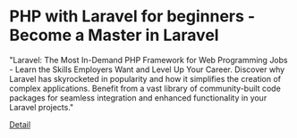 # PHP with Laravel for beginners - Become a Master in Laravel

"Laravel: The Most In-Demand PHP Framework for Web Programming Jobs - Learn the Skills Employers Want and Level Up Your Career. Discover why Laravel has skyrocketed in popularity and how it simplifies the creation of complex applications. Benefit from a vast library of community-built code packages for seamless integration and enhanced functionality in your Laravel projects." 

[Detail](https://eduitfree.com/courses/php-with-laravel-for-beginners-become-a-master-in-laravel)